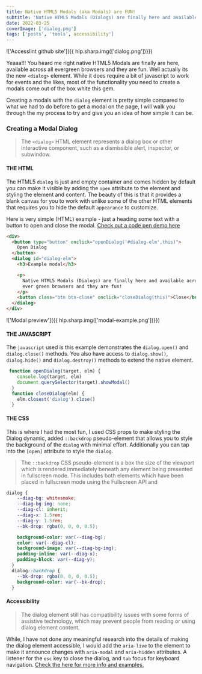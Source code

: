 ```yaml
---
title: Native HTML5 Modals (aka Modals) are FUN!
subtitle: 'Native HTML5 Modals (Dialogs) are finally here and available across all ever green browsers and they are fun!'
date: 2022-03-25
coverImage: ['dialog.png']
tags: ['posts', 'tools', accessibility']
---
```



<!-- image -->
!['Accesslint github site']({{ hlp.sharp.img(['dialog.png'])}})

Yeaaa!!! You heard me right native HTML5 Modals are finally are here, available across all evergreen browsers and they are fun. Well actually its the new `<dialog>` element. While it does require a bit of javascript to work for events and the likes, most of the functionality you need to create a modals come out of the box white this gem.

Creating a modals with the `dialog` element is pretty simple compared to what we had to do before to get a modal on the page, I will walk you through the my process to try and give you an idea of how simple it can be.
### Creating a Modal Dialog

> The `<dialog>` HTML element represents a dialog box or other interactive component, such as a dismissible alert, inspector, or subwindow.

#### THE HTML

The HTML5 `dialog` is just and empty container and comes hidden by default you can make it visible by adding the `open` attribute to the element and styling the element and content. The beauty of this is that it provides a blank canvas for you to work with unlike some of the other HTML elements that requires you to hide the default `appearance` to customize.

Here is very simple (HTML) example - just a heading some text with a button to open and close the modal. <a href="https://codepen.io/shawn-sandy/pen/XWVMRgz" target="_blank" rel="">Check out a code pen demo here</a>


```html
<div>
  <button type="button" onclick="openDialog('#dialog-elm',this)">
    Open Dialog
  </button>
  <dialog id="dialog-elm">
    <h3>Example modal</h3>

    <p>
      Native HTML5 Modals (Dialogs) are finally here and available across all
      ever green browsers and they are fun!
    </p>
    <button class="btn btn-close" onclick="closeDialog(this)">Close</button>
  </dialog>
</div>
```

!['Modal preview']({{ hlp.sharp.img(['modal-example.png'])}})

#### THE JAVASCRIPT

The `javascript` used is this example demonstrates the `dialog.open()` and `dialog.close()` methods. You also have access to `dialog.show()`, `dialog.hide()` and `dialog.destroy()` methods to extend the native element.

```js
 function openDialog(target, elm) {
    console.log(target, elm)
    document.querySelector(target).showModal()
  }
  function closeDialog(elm) {
    elm.closest('dialog').close()
  }
```

#### THE CSS

This is where I had the most fun, I used CSS props to make styling the Dialog dynamic, added `::backdrop` pseudo-element that allows you to style the background of the `dialog` with minimal effort. Additionally you can tap into the `[open]` attribute to style the `dialog`.

> The `::backdrop` CSS pseudo-element is a box the size of the viewport which is rendered immediately beneath any element being presented in fullscreen mode. This includes both elements which have been placed in fullscreen mode using the Fullscreen API and <dialog> elements.

```css
dialog {
    --diag-bg: whitesmoke;
    --diag-bg-img: none;
    --diag-cl: inherit;
    --diag-x: 1.5rem;
    --diag-y: 1.5rem;
    --bk-drop: rgba(0, 0, 0, 0.5);

    background-color: var(--diag-bg);
    color: var(--diag-cl);
    background-image: var(--diag-bg-img);
    padding-inline: var(--diag-x);
    padding-block: var(--diag-y);
  }
  dialog::backdrop {
    --bk-drop: rgba(0, 0, 0, 0.5);
    background-color: var(--bk-drop);
  }
  ```

#### Accessibility

> The dialog element still has compatibility issues with some forms of assistive technology, which may prevent people from reading or using dialog element content.

While, I have not done any meaningful research into the details of making the dialog element accessible, I would add the `aria-live` to the element to make it announce changes with `aria-modal` and `aria-hidden`  attributes. A listener for the `esc` key to close the dialog, and `tab` focus for keyboard navigation. [Check the here for more info and examples.](https://www.w3.org/TR/wai-aria-practices/examples/dialog-modal/dialog.html)
